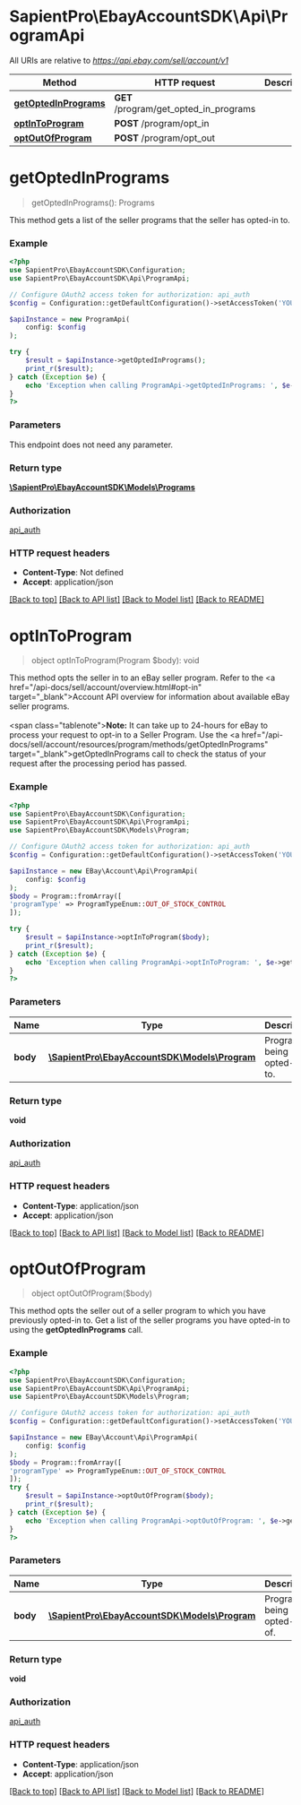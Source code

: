 # SapientPro\EbayAccountSDK\Api\ProgramApi

All URIs are relative to *https://api.ebay.com/sell/account/v1*

| Method                                                     | HTTP request                           | Description |
|------------------------------------------------------------|----------------------------------------|-------------|
| [**getOptedInPrograms**](ProgramApi.md#getoptedinprograms) | **GET** /program/get_opted_in_programs |             |
| [**optInToProgram**](ProgramApi.md#optintoprogram)         | **POST** /program/opt_in               |             |
| [**optOutOfProgram**](ProgramApi.md#optoutofprogram)       | **POST** /program/opt_out              |             |

# **getOptedInPrograms**
> getOptedInPrograms(): Programs

This method gets a list of the seller programs that the seller has opted-in to.

### Example
```php
<?php
use SapientPro\EbayAccountSDK\Configuration;
use SapientPro\EbayAccountSDK\Api\ProgramApi;

// Configure OAuth2 access token for authorization: api_auth
$config = Configuration::getDefaultConfiguration()->setAccessToken('YOUR_ACCESS_TOKEN');

$apiInstance = new ProgramApi(
    config: $config
);

try {
    $result = $apiInstance->getOptedInPrograms();
    print_r($result);
} catch (Exception $e) {
    echo 'Exception when calling ProgramApi->getOptedInPrograms: ', $e->getMessage(), PHP_EOL;
}
?>
```

### Parameters
This endpoint does not need any parameter.

### Return type

[**\SapientPro\EbayAccountSDK\Models\Programs**](../Model/Programs.md)

### Authorization

[api_auth](../../README.md#api_auth)

### HTTP request headers

 - **Content-Type**: Not defined
 - **Accept**: application/json

[[Back to top]](#) [[Back to API list]](../../README.md#documentation-for-api-endpoints) [[Back to Model list]](../../README.md#documentation-for-models) [[Back to README]](../../README.md)

# **optInToProgram**
> object optInToProgram(Program $body): void

This method opts the seller in to an eBay seller program. Refer to the <a href=\"/api-docs/sell/account/overview.html#opt-in\" target=\"_blank\">Account API overview</a> for information about available eBay seller programs.<br /><br /><span class=\"tablenote\"><b>Note:</b> It can take up to 24-hours for eBay to process your request to opt-in to a Seller Program. Use the <a href=\"/api-docs/sell/account/resources/program/methods/getOptedInPrograms\" target=\"_blank\">getOptedInPrograms</a> call to check the status of your request after the processing period has passed.</span>

### Example
```php
<?php
use SapientPro\EbayAccountSDK\Configuration;
use SapientPro\EbayAccountSDK\Api\ProgramApi;
use SapientPro\EbayAccountSDK\Models\Program;

// Configure OAuth2 access token for authorization: api_auth
$config = Configuration::getDefaultConfiguration()->setAccessToken('YOUR_ACCESS_TOKEN');

$apiInstance = new EBay\Account\Api\ProgramApi(
    config: $config
);
$body = Program::fromArray([
'programType' => ProgramTypeEnum::OUT_OF_STOCK_CONTROL
]);

try {
    $result = $apiInstance->optInToProgram($body);
    print_r($result);
} catch (Exception $e) {
    echo 'Exception when calling ProgramApi->optInToProgram: ', $e->getMessage(), PHP_EOL;
}
?>
```

### Parameters

| Name     | Type                                                                 | Description                | Notes |
|----------|----------------------------------------------------------------------|----------------------------|-------|
| **body** | [**\SapientPro\EbayAccountSDK\Models\Program**](../Model/Program.md) | Program being opted-in to. |       |

### Return type

**void**

### Authorization

[api_auth](../../README.md#api_auth)

### HTTP request headers

 - **Content-Type**: application/json
 - **Accept**: application/json

[[Back to top]](#) [[Back to API list]](../../README.md#documentation-for-api-endpoints) [[Back to Model list]](../../README.md#documentation-for-models) [[Back to README]](../../README.md)

# **optOutOfProgram**
> object optOutOfProgram($body)

This method opts the seller out of a seller program to which you have previously opted-in to. Get a list of the seller programs you have opted-in to using the <b>getOptedInPrograms</b> call.

### Example
```php
<?php
use SapientPro\EbayAccountSDK\Configuration;
use SapientPro\EbayAccountSDK\Api\ProgramApi;
use SapientPro\EbayAccountSDK\Models\Program;

// Configure OAuth2 access token for authorization: api_auth
$config = Configuration::getDefaultConfiguration()->setAccessToken('YOUR_ACCESS_TOKEN');

$apiInstance = new EBay\Account\Api\ProgramApi(
    config: $config
);
$body = Program::fromArray([
'programType' => ProgramTypeEnum::OUT_OF_STOCK_CONTROL
]);
try {
    $result = $apiInstance->optOutOfProgram($body);
    print_r($result);
} catch (Exception $e) {
    echo 'Exception when calling ProgramApi->optOutOfProgram: ', $e->getMessage(), PHP_EOL;
}
?>
```

### Parameters

| Name     | Type                                                                 | Description                 | Notes |
|----------|----------------------------------------------------------------------|-----------------------------|-------|
| **body** | [**\SapientPro\EbayAccountSDK\Models\Program**](../Model/Program.md) | Program being opted-out of. |       |

### Return type

**void**

### Authorization

[api_auth](../../README.md#api_auth)

### HTTP request headers

 - **Content-Type**: application/json
 - **Accept**: application/json

[[Back to top]](#) [[Back to API list]](../../README.md#documentation-for-api-endpoints) [[Back to Model list]](../../README.md#documentation-for-models) [[Back to README]](../../README.md)


